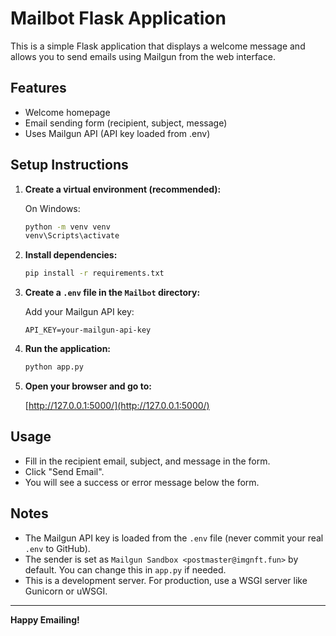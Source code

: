 # Mailbot Flask Application

This is a simple Flask application that displays a welcome message and allows you to send emails using Mailgun from the web interface.

## Features

- Welcome homepage
- Email sending form (recipient, subject, message)
- Uses Mailgun API (API key loaded from .env)

## Setup Instructions

1. **Create a virtual environment (recommended):**

   On Windows:

   ```sh
   python -m venv venv
   venv\Scripts\activate
   ```

2. **Install dependencies:**

   ```sh
   pip install -r requirements.txt
   ```

3. **Create a `.env` file in the `Mailbot` directory:**

   Add your Mailgun API key:

   ```
   API_KEY=your-mailgun-api-key
   ```

4. **Run the application:**

   ```sh
   python app.py
   ```

5. **Open your browser and go to:**

   [http://127.0.0.1:5000/](http://127.0.0.1:5000/)

## Usage

- Fill in the recipient email, subject, and message in the form.
- Click "Send Email".
- You will see a success or error message below the form.

## Notes

- The Mailgun API key is loaded from the `.env` file (never commit your real `.env` to GitHub).
- The sender is set as `Mailgun Sandbox <postmaster@imgnft.fun>` by default. You can change this in `app.py` if needed.
- This is a development server. For production, use a WSGI server like Gunicorn or uWSGI.

---

**Happy Emailing!**
